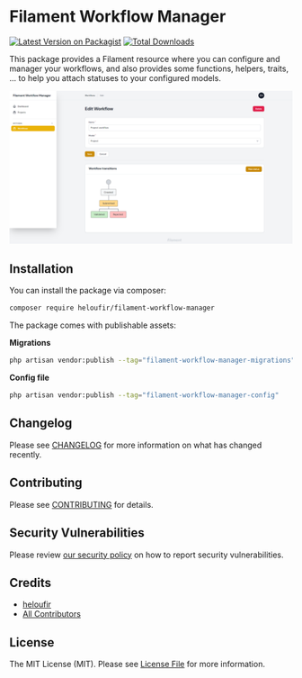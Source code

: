 # Filament Workflow Manager

[![Latest Version on Packagist](https://img.shields.io/packagist/v/heloufir/filament-workflow-manager.svg?style=flat-square)](https://packagist.org/packages/heloufir/filament-workflow-manager)
[![Total Downloads](https://img.shields.io/packagist/dt/heloufir/filament-workflow-manager.svg?style=flat-square)](https://packagist.org/packages/heloufir/filament-workflow-manager)

This package provides a Filament resource where you can configure and manager your workflows, and also provides some functions, helpers, traits, ... to help you attach statuses to your configured models.

![Backups - Filament Demo](filament-workflow-manager-demo.png)


## Installation

You can install the package via composer:

```bash
composer require heloufir/filament-workflow-manager
```

The package comes with publishable assets:

**Migrations**
```bash
php artisan vendor:publish --tag="filament-workflow-manager-migrations"
```

**Config file**
```bash
php artisan vendor:publish --tag="filament-workflow-manager-config"
```

## Changelog

Please see [CHANGELOG](CHANGELOG.md) for more information on what has changed recently.

## Contributing

Please see [CONTRIBUTING](.github/CONTRIBUTING.md) for details.

## Security Vulnerabilities

Please review [our security policy](https://github.com/heloufir/filament-workflow-manager/security/policy) on how to report security vulnerabilities.

## Credits

- [heloufir](https://github.com/heloufir)
- [All Contributors](https://github.com/heloufir/filament-workflow-manager/graphs/contributors)

## License

The MIT License (MIT). Please see [License File](LICENSE.md) for more information.
